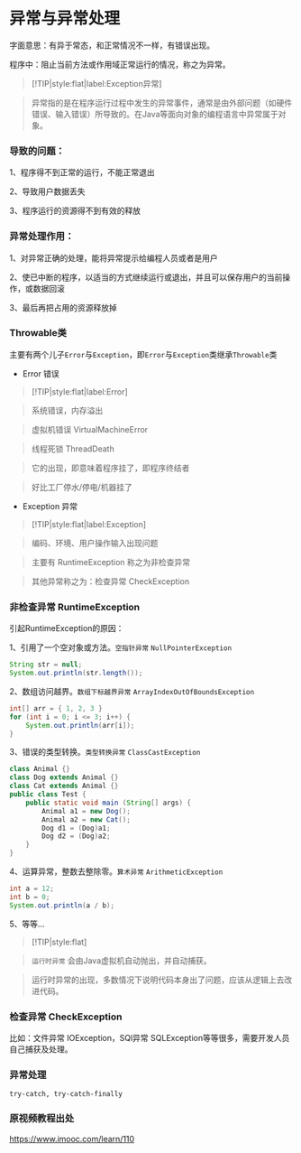 # 异常与异常处理

字面意思：有异于常态，和正常情况不一样，有错误出现。

程序中：阻止当前方法或作用域正常运行的情况，称之为异常。

> [!TIP|style:flat|label:Exception异常]

> 异常指的是在程序运行过程中发生的异常事件，通常是由外部问题（如硬件错误、输入错误）所导致的。在Java等面向对象的编程语言中异常属于对象。

### 导致的问题：

1、程序得不到正常的运行，不能正常退出

2、导致用户数据丢失

3、程序运行的资源得不到有效的释放

### 异常处理作用：

1、对异常正确的处理，能将异常提示给编程人员或者是用户

2、使已中断的程序，以适当的方式继续运行或退出，并且可以保存用户的当前操作，或数据回滚

3、最后再把占用的资源释放掉

### Throwable类

主要有两个儿子`Error`与`Exception`，即`Error`与`Exception`类继承`Throwable`类

* Error 错误

> [!TIP|style:flat|label:Error]

> 系统错误，内存溢出

> 虚拟机错误 VirtualMachineError

> 线程死锁 ThreadDeath

> 它的出现，即意味着程序挂了，即程序终结者

> 好比工厂停水/停电/机器挂了

* Exception 异常

> [!TIP|style:flat|label:Exception]

> 编码、环境、用户操作输入出现问题

> 主要有 RuntimeException 称之为非检查异常

> 其他异常称之为：检查异常 CheckException

### 非检查异常 RuntimeException

引起RuntimeException的原因：

1、引用了一个空对象或方法。`空指针异常` `NullPointerException`

```java
String str = null;
System.out.println(str.length());
```

2、数组访问越界。`数组下标越界异常` `ArrayIndexOutOfBoundsException`

```java
int[] arr = { 1, 2, 3 }
for (int i = 0; i <= 3; i++) {
    System.out.println(arr[i]);
}
```

3、错误的类型转换。`类型转换异常` `ClassCastException`

```java
class Animal {}
class Dog extends Animal {}
class Cat extends Animal {}
public class Test {
    public static void main (String[] args) {
        Animal a1 = new Dog();
        Animal a2 = new Cat();
        Dog d1 = (Dog)a1;
        Dog d2 = (Dog)a2;
    }
}
```

4、运算异常，整数去整除零。`算术异常` `ArithmeticException`

```java
int a = 12;
int b = 0;
System.out.println(a / b);
```

5、等等...

> [!TIP|style:flat]

> `运行时异常` 会由Java虚拟机自动抛出，并自动捕获。

> 运行时异常的出现，多数情况下说明代码本身出了问题，应该从逻辑上去改进代码。

### 检查异常 CheckException

比如：文件异常 IOException，SQl异常 SQLException等等很多，需要开发人员自己捕获及处理。

### 异常处理

```
try-catch, try-catch-finally
```

### 原视频教程出处

https://www.imooc.com/learn/110
